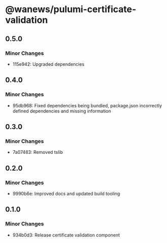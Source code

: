 # @wanews/pulumi-certificate-validation

## 0.5.0

### Minor Changes

- 115e942: Upgraded dependencies

## 0.4.0

### Minor Changes

- 95db968: Fixed dependencies being bundled, package.json incorrectly defined dependencies and missing information

## 0.3.0

### Minor Changes

- 7a07483: Removed tslib

## 0.2.0

### Minor Changes

- 9990b6e: Improved docs and updated build tooling

## 0.1.0

### Minor Changes

- 934b0d3: Release certificate validation component
